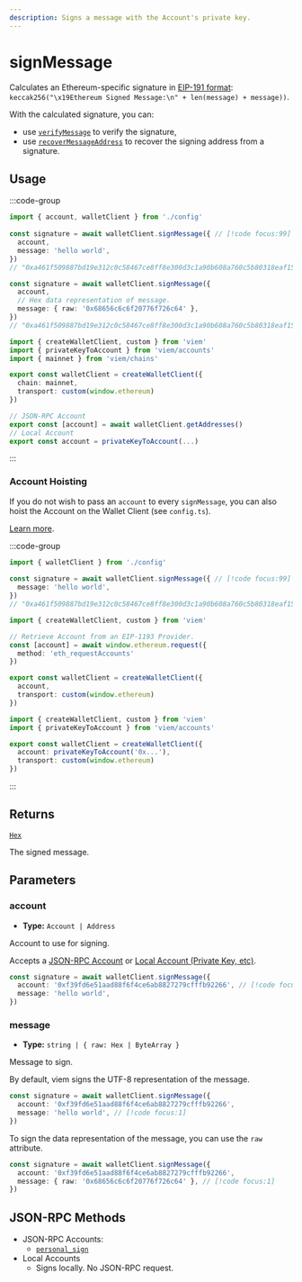 ```yaml
---
description: Signs a message with the Account's private key.
---
```


# signMessage

Calculates an Ethereum-specific signature in [EIP-191 format](https://eips.ethereum.org/EIPS/eip-191): `keccak256("\x19Ethereum Signed Message:\n" + len(message) + message))`.

With the calculated signature, you can:
- use [`verifyMessage`](/docs/utilities/verifyMessage) to verify the signature,
- use [`recoverMessageAddress`](/docs/utilities/recoverMessageAddress) to recover the signing address from a signature.

## Usage

:::code-group

```ts [example.ts]
import { account, walletClient } from './config'
 
const signature = await walletClient.signMessage({ // [!code focus:99]
  account,
  message: 'hello world',
})
// "0xa461f509887bd19e312c0c58467ce8ff8e300d3c1a90b608a760c5b80318eaf15fe57c96f9175d6cd4daad4663763baa7e78836e067d0163e9a2ccf2ff753f5b1b"

const signature = await walletClient.signMessage({
  account,
  // Hex data representation of message.
  message: { raw: '0x68656c6c6f20776f726c64' },
})
// "0xa461f509887bd19e312c0c58467ce8ff8e300d3c1a90b608a760c5b80318eaf15fe57c96f9175d6cd4daad4663763baa7e78836e067d0163e9a2ccf2ff753f5b1b"
```

```ts [config.ts]
import { createWalletClient, custom } from 'viem'
import { privateKeyToAccount } from 'viem/accounts'
import { mainnet } from 'viem/chains'

export const walletClient = createWalletClient({
  chain: mainnet,
  transport: custom(window.ethereum)
})

// JSON-RPC Account
export const [account] = await walletClient.getAddresses()
// Local Account
export const account = privateKeyToAccount(...)
```

:::

### Account Hoisting

If you do not wish to pass an `account` to every `signMessage`, you can also hoist the Account on the Wallet Client (see `config.ts`).

[Learn more](/docs/clients/wallet.html#withaccount).

:::code-group

```ts [example.ts]
import { walletClient } from './config'
 
const signature = await walletClient.signMessage({ // [!code focus:99]
  message: 'hello world',
})
// "0xa461f509887bd19e312c0c58467ce8ff8e300d3c1a90b608a760c5b80318eaf15fe57c96f9175d6cd4daad4663763baa7e78836e067d0163e9a2ccf2ff753f5b1b"
```

```ts {4-6,9} [config.ts (JSON-RPC Account)]
import { createWalletClient, custom } from 'viem'

// Retrieve Account from an EIP-1193 Provider.
const [account] = await window.ethereum.request({ 
  method: 'eth_requestAccounts' 
})

export const walletClient = createWalletClient({
  account,
  transport: custom(window.ethereum)
})
```

```ts {5} [config.ts (Local Account)]
import { createWalletClient, custom } from 'viem'
import { privateKeyToAccount } from 'viem/accounts'

export const walletClient = createWalletClient({
  account: privateKeyToAccount('0x...'),
  transport: custom(window.ethereum)
})
```

:::

## Returns

[`Hex`](/docs/glossary/types#hex)

The signed message.

## Parameters

### account

- **Type:** `Account | Address`

Account to use for signing.

Accepts a [JSON-RPC Account](/docs/clients/wallet#json-rpc-accounts) or [Local Account (Private Key, etc)](/docs/clients/wallet#local-accounts-private-key-mnemonic-etc).

```ts
const signature = await walletClient.signMessage({
  account: '0xf39fd6e51aad88f6f4ce6ab8827279cfffb92266', // [!code focus:1]
  message: 'hello world',
})
```

### message

- **Type:** `string | { raw: Hex | ByteArray }`

Message to sign.

By default, viem signs the UTF-8 representation of the message.

```ts
const signature = await walletClient.signMessage({
  account: '0xf39fd6e51aad88f6f4ce6ab8827279cfffb92266',
  message: 'hello world', // [!code focus:1]
})
```

To sign the data representation of the message, you can use the `raw` attribute.

```ts
const signature = await walletClient.signMessage({
  account: '0xf39fd6e51aad88f6f4ce6ab8827279cfffb92266',
  message: { raw: '0x68656c6c6f20776f726c64' }, // [!code focus:1]
})
```

## JSON-RPC Methods

- JSON-RPC Accounts:
  - [`personal_sign`](https://docs.metamask.io/guide/signing-data.html#personal-sign)
- Local Accounts
  - Signs locally. No JSON-RPC request.
